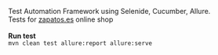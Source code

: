 Test Automation Framework using Selenide, Cucumber, Allure.
<br>
Tests for [zapatos.es](https://zapatos.es) online shop
<br><br>
**Run test**
<br>
`mvn clean test allure:report allure:serve`
